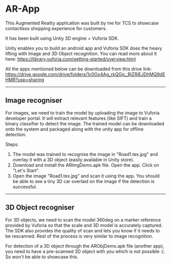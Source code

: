 # AR-App

This Augmented Reality application was built by me for TCS to showcase contactless shopping experience for customers.

It has been built using Untiy 3D engine + Vuforia SDK.

Unity enables you to build an android app and Vuforia SDK does the heavy lifting with Image and 3D Object recognition. You can read more about it here: https://library.vuforia.com/getting-started/overview.html

All the apps mentioned below can be downloaded from this drive link: https://drive.google.com/drive/folders/1c0Ox4Ag_rkQGjc_RjZRiEJDhMQ9dEHMR?usp=sharing

------------------------
Image recogniser
------------------------
For images, we need to train the model by uploading the image to Vuforia developer portal. It will extract relevant features (like SIFT) and train a binary classifier to detect the image. The trained model can be downloaded onto the system and packaged along with the unity app for offline detection.

Steps:
1. The model was trained to recognise the image  in "Road1.tex.jpg" and overlay it with a 3D object (easily available in Unity store).
2. Download and install the ARImgDemo.apk file. Open the app. Click on "Let's Start".
3. Open the image "Road1.tex.jpg" and scan it using the app. You should be able to see a tiny 3D car overlaid on the image if the detection is successful.

------------------------
3D Object recogniser
------------------------
For 3D objects, we need to scan the model 360deg on a marker reference provided by Vuforia so that the scale and 3D model is accurately captured. The SDK also provides the quality of scan and lets you know if it needs to be rescanned. Rest of the process is very similar to image recognition.

For detection of a 3D object through the ARObjDemo.apk file (another app), you need to have a pre-scanned 3D object with you which is not possible :(. So won't be able to showcase this.
